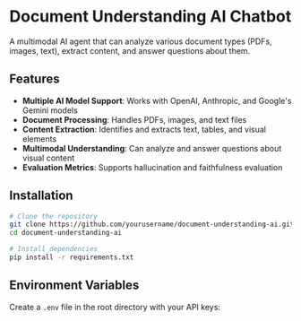 # Document Understanding AI Chatbot

A multimodal AI agent that can analyze various document types (PDFs, images, text), extract content, and answer questions about them.

## Features

- **Multiple AI Model Support**: Works with OpenAI, Anthropic, and Google's Gemini models
- **Document Processing**: Handles PDFs, images, and text files
- **Content Extraction**: Identifies and extracts text, tables, and visual elements
- **Multimodal Understanding**: Can analyze and answer questions about visual content
- **Evaluation Metrics**: Supports hallucination and faithfulness evaluation

## Installation

```bash
# Clone the repository
git clone https://github.com/yourusername/document-understanding-ai.git
cd document-understanding-ai

# Install dependencies
pip install -r requirements.txt
```

## Environment Variables

Create a `.env` file in the root directory with your API keys:
